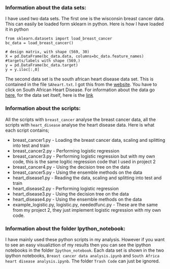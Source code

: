 ### Information about the data sets:
I have used two data sets. The first one is the wisconsin breast cancer data. This can easily be loaded form sklearn in python. Here is how I have loaded it in python

```
from sklearn.datasets import load_breast_cancer
bc_data = load_breast_cancer()

# design matrix, with shape (569, 30)
X = pd.DataFrame(bc_data.data, columns=bc_data.feature_names)
#targets/labels with shape (569,)
y = pd.DataFrame(bc_data.target)
y = y.iloc[:,0]
```
The second data set is the south african heart disease data set. This is contained in the file ```SAheart.txt```. I got this from the [website](https://web.stanford.edu/~hastie/ElemStatLearn/). You have to click on South African Heart Disease. For information about the data go [here](https://web.stanford.edu/~hastie/ElemStatLearn/datasets/SAheart.info.txt), for the data set itself, here is the [link](https://web.stanford.edu/~hastie/ElemStatLearn/datasets/SAheart.data)

### Information about the scripts:
All the scripts with ```breast_cancer``` analyse the breast cancer data, all the scripts with ```heart_disease``` analyse the heart disease data. Here is what each script contains;
* breast_cancer1.py - Loading the breast cancer data, scaling and splitting into test and train
* breast_cancer2.py - Performing logistic regression 
* breast_cancer3.py - Performing logistic regression but with my own code, this is the same logitic regression code that I used in project 2
* breast_cancer4.py - Using the decision tree on the data
* breast_cancer5.py - Using the ensemble methods on the data
* heart_disease1.py - Reading the data, scaling and splitting into test and train
* heart_disease2.py - Performing logistic regression
* heart_disease3.py - Using the decision tree on the data
* heart_disease4.py - Using the ensemble methods on the data
* example_logistic.py, logistic.py, neededfunc.py -  These are the same from my project 2, they just implement logistic regression with my own code.

### Information about the folder Ipython_notebook:
I have mainly used these python scripts in my analysis. However if you want to see an easy visualiztion of my results then you can see the ipython notebooks in the folder ```Ipython_notebook```. Each data set is shown in the two ipython notebooks, ```Breast cancer data analysis.ipynb``` and  ```South Africa heart disease analysis.ipynb```. The folder ```Trash Code``` can just be ignored.
